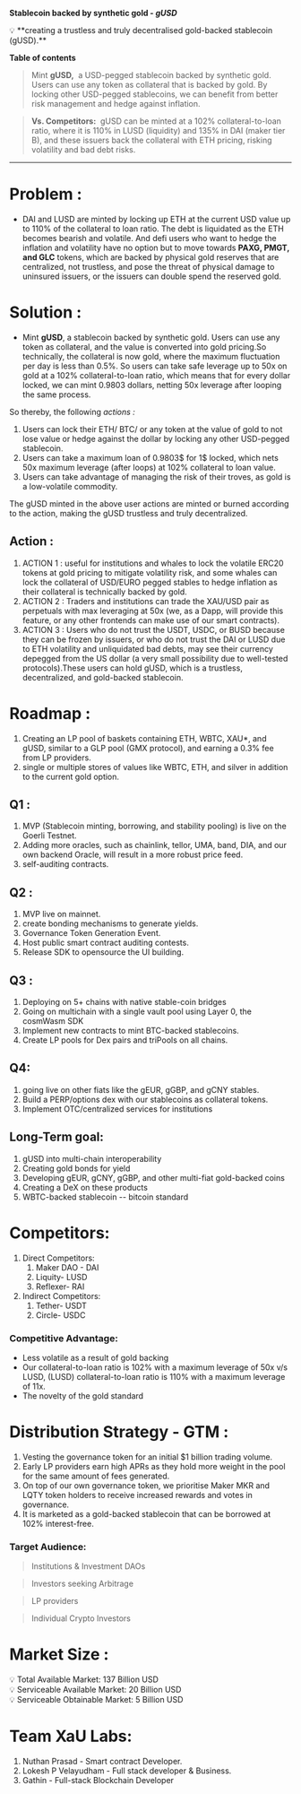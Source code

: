 **Stablecoin backed by synthetic gold - *gUSD***

<aside>
💡 **creating a trustless and truly decentralised gold-backed stablecoin (gUSD).**

</aside>

**Table of contents**

> Mint **gUSD,**
 a USD-pegged stablecoin backed by synthetic gold. Users can use any token as collateral that is backed by gold. By locking other USD-pegged stablecoins, we can benefit from better risk management and hedge against inflation.
> 

> **Vs. Competitors:** 
gUSD can be minted at a 102% collateral-to-loan ratio, where it is 110% in LUSD (liquidity) and 135% in DAI (maker tier B), and these issuers back the collateral with ETH pricing, risking volatility and bad debt risks.
> 

---

# Problem :

- DAI and LUSD are minted by locking up ETH at the current USD value up to 110% of the collateral to loan ratio. The debt is liquidated as the ETH becomes bearish and volatile. And defi users who want to hedge the inflation and volatility have no option but to move towards **PAXG, PMGT, and GLC** tokens, which are backed by physical gold reserves that are centralized, not trustless, and pose the threat of physical damage to uninsured issuers, or the issuers can double spend the reserved gold.

# Solution :

- Mint **gUSD**, a stablecoin backed by synthetic gold. Users can use any token as collateral, and the value is converted into gold pricing.So technically, the collateral is now gold, where the maximum fluctuation per day is less than 0.5%. So users can take safe leverage up to 50x on gold at a 102% collateral-to-loan ratio, which means that for every dollar locked, we can mint 0.9803 dollars, netting 50x leverage after looping the same process.

So thereby, the following *actions :*

1. Users can lock their ETH/ BTC/  or any token at the value of gold to not lose value or hedge against the dollar by locking any other USD-pegged stablecoin.
2. Users can take a maximum loan of 0.9803$ for 1$ locked, which nets 50x maximum leverage (after loops) at 102% collateral to loan value.
3. Users can take advantage of managing the risk of their troves, as gold is a low-volatile commodity.

The gUSD minted in the above user actions are minted or burned according to the action, making the gUSD trustless and truly decentralized.

## Action :

1. ACTION 1 : useful for institutions and whales to lock the volatile ERC20 tokens at gold pricing to mitigate volatility risk, and some whales can lock the collateral of USD/EURO pegged stables to hedge inflation as their collateral is technically backed by gold.
2. ACTION 2 : Traders and institutions can trade the XAU/USD pair as perpetuals with max leveraging at 50x (we, as a Dapp, will provide this feature, or any other frontends can make use of our smart contracts).
3. ACTION 3 : Users who do not trust the USDT, USDC, or BUSD because they can be frozen by issuers, or who do not trust the DAI or LUSD due to ETH volatility and unliquidated bad debts, may see their currency depegged from the US dollar (a very small possibility due to well-tested protocols).These users can hold gUSD, which is a trustless, decentralized, and gold-backed stablecoin.

# Roadmap :

1. Creating an LP pool of baskets containing ETH, WBTC, XAU*, and gUSD, similar to a GLP pool (GMX protocol), and earning a 0.3% fee from LP providers.
2. single or multiple stores of values like WBTC, ETH, and silver in addition to the current gold option.

## Q1 :

1. MVP (Stablecoin minting, borrowing, and stability pooling) is live on the Goerli Testnet.
2. Adding more oracles, such as chainlink, tellor, UMA, band, DIA, and our own backend Oracle, will result in a more robust price feed.
3. self-auditing contracts.

## Q2 :

1.  MVP live on mainnet.
2. create bonding mechanisms to generate yields.
3. Governance Token Generation Event.
4. Host public smart contract auditing contests.
5. Release SDK to opensource the UI building.

## Q3 :

1. Deploying on 5+ chains with native stable-coin bridges
2. Going on multichain with a single vault pool using Layer 0, the cosmWasm SDK 
3. Implement new contracts to mint BTC-backed stablecoins.
4. Create LP pools for Dex pairs and triPools on all chains.

## Q4:

1. going live on other fiats like the gEUR, gGBP, and gCNY stables.
2. Build a PERP/options dex with our stablecoins as collateral tokens.
3. Implement OTC/centralized services for institutions

## Long-Term goal:

1. gUSD into multi-chain interoperability
2. Creating gold bonds for yield
3. Developing gEUR, gCNY, gGBP, and other multi-fiat gold-backed coins
4. Creating a DeX on these products
5. WBTC-backed stablecoin -- bitcoin standard

# **Competitors:**

1. Direct Competitors:
    1. Maker DAO - DAI
    2. Liquity- LUSD
    3. Reflexer- RAI
2. Indirect Competitors:
    1. Tether- USDT
    2. Circle- USDC

### Competitive Advantage:

- Less volatile as a result of gold backing
- Our collateral-to-loan ratio is 102% with a maximum leverage of 50x v/s LUSD, (LUSD) collateral-to-loan ratio is 110% with a maximum leverage of 11x.
- The novelty of the gold standard

# Distribution Strategy - GTM :

1. Vesting the governance token for an initial $1 billion trading volume.
2. Early LP providers earn high APRs as they hold more weight in the pool for the same amount of fees generated.
3. On top of our own governance token, we prioritise Maker MKR and LQTY token holders to receive increased rewards and votes in governance.
4. It is marketed as a gold-backed stablecoin that can be borrowed at 102% interest-free.

### Target Audience:

> Institutions & Investment DAOs
> 

> Investors seeking Arbitrage
> 

> LP providers
> 

> Individual Crypto Investors
> 

# Market Size :

<aside>
💡 Total Available Market: 137 Billion USD

</aside>

<aside>
💡 Serviceable Available Market: 20 Billion USD

</aside>

<aside>
💡 Serviceable Obtainable Market: 5 Billion USD

</aside>

# Team XaU Labs:

1. Nuthan Prasad - Smart contract Developer.
2. Lokesh P Velayudham - Full stack developer & Business.
3. Gathin - Full-stack Blockchain Developer